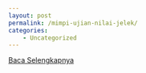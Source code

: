 ```yaml
---
layout: post
permalink: /mimpi-ujian-nilai-jelek/
categories:
    - Uncategorized
---
```


[Baca Selengkapnya](/02)